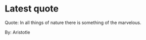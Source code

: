 # Latest quote 

Quote: In all things of nature there is something of the marvelous. 

By: Aristotle